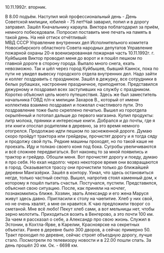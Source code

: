 10.11.1992г. вторник.

В 8.00 подъём. Наступил мой профессиональный день - День Советской милиции, юбилей - 75 лет!Чай заварил, попил и в дорогу заправил. Зашёл Кначальнику караула. Виктора поблагодарил за приём, немного побеседовали. Попросил поставить мне печать на память в такой день. На ней оттиск отчётливый:  
               МВД СССР
        Управление внутренних дел
        Исполнительного комитета
            Новосибирского 
           областного Совета
           народных депутатов
        Управление пожарной охраны
          20-я военизированная 
            пожарная часть
              10.11.1992г.
              г. Куйбышев
  Виктор проводил меня до ворот и я пошёл пешком по главной дороге в сторону города. Выпало много снега, ехать невозможно. Так и шёл через город Куйбышев, бывший Каинск, пока по пути не увидел вывеску городского отдела внутренних дел. Надо зайти и коллег поздравить с праздником. Зашёл в дежурку, все сотрудники в  белых рубашках, настроение праздничное, приподнятое. Представился дежурному и поздравил всех заступивших на службу с праздником. Коротко объяснил цель моего путешествия. Здесь же был заместитель начальника ГОВД п/п-к милиции Захаров В., который от имени коллектива  взаимно поздравил и пожелал счастливого пути. Это поздравление тоже было скреплено печатью. 
   Вышел из горотдела окрылённый и потопал дальше до первого магазина. Купил продукты: литр молока, пряники и интересные книги. Добрался и до почты, где я эти книги отослал родителям в деревню, за это время немного отогрелся. 
  Продолжаю идти пешком по заснеженной дороге. Думаю скоро пройдут трактора или грейдеры, прочистят дорогу и я тогда сяду и продолжу свой путь. Редкие машины проходят, но по такой каше не проехать. Иду и толкаю своего коня под бока. Сугробы увеличиваются и всё сложнее передвигаться. Вот наконец то за мной появились и трактор и грейдер. Обошли меня. Вот прочистят дорогу и поеду, думаю я про себя. Но ехал недолго: через некоторое время они возвращаются в город. Оказывается трассу они прочистили только до ближайшей деревни Мангазёрки. 
  Зашёл в контору. Узнал, что здесь остановиться негде, только частный сектор. 
   Вышел, напротив стоял каменный дом, к которому я пошёл пытать счастья. Постучался, пустили. Представился, объяснил свою ситуацию. После, как приняли на ночлег, познакомились ближе. Хозяин, звать Александр и его жена Маруся живут здесь давно. Пригласили к столу на чаепитие. Хлеб у них свой, но не очень хвалят, а мне он нравится. К чаю предложили творог со сметаной. Мне всё любо! Пекут хлеб сами, а вот мельницы нет, чтобы зерно молотить. Приходиться  возить в Венгерово, а это почти 100 км. За чаем я рассказал о себе, а Александр про свою жизнь. Служил в Эстонии, в Кохтла-Ярве, в Карелии, Красноярске на секретных объектах. Ранее в деревне было 300 дворов, а сейчас примерно 50. Тракт проходил по деревне, сейчас строят объездную дорогу, лучше стало. Посмотрели по телевизору новости и в 22.00 пошли спать.
  За день прошёл 20 км. Ок. - 6698 км.
